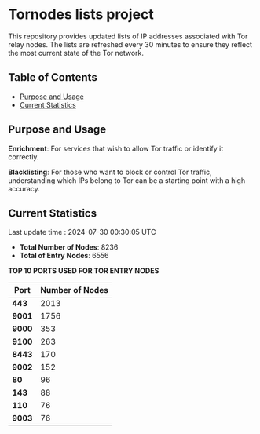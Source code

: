 # Tornodes lists project

This repository provides updated lists of IP addresses associated with Tor relay nodes. The lists are refreshed every 30 minutes to ensure they reflect the most current state of the Tor network.

## Table of Contents

- [Purpose and Usage](#purpose-and-usage)
- [Current Statistics](#current-statistics)


## Purpose and Usage

**Enrichment**: For services that wish to allow Tor traffic or identify it correctly.

**Blacklisting**: For those who want to block or control Tor traffic, understanding which IPs belong to Tor can be a starting point with a high accuracy.

## Current Statistics

Last update time : 2024-07-30 00:30:05 UTC

- **Total Number of Nodes**: 8236
- **Total of Entry Nodes**: 6556

**TOP 10 PORTS USED FOR TOR ENTRY NODES**

| **Port** | **Number of Nodes** |
|------|-----------------|
| **443**   | 2013  |
| **9001**   | 1756  |
| **9000**   | 353  |
| **9100**   | 263  |
| **8443**   | 170  |
| **9002**   | 152  |
| **80**   | 96  |
| **143**   | 88  |
| **110**   | 76  |
| **9003**   | 76  |

